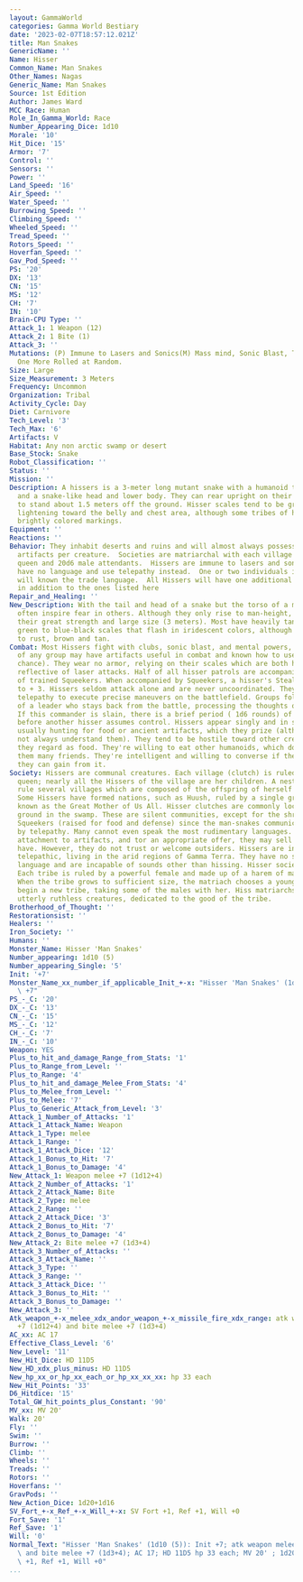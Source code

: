 ```yaml
---
layout: GammaWorld
categories: Gamma World Bestiary
date: '2023-02-07T18:57:12.021Z'
title: Man Snakes
GenericName: ''
Name: Hisser
Common_Name: Man Snakes
Other_Names: Nagas
Generic_Name: Man Snakes
Source: 1st Edition
Author: James Ward
MCC Race: Human
Role_In_Gamma_World: Race
Number_Appearing_Dice: 1d10
Morale: '10'
Hit_Dice: '15'
Armor: '7'
Control: ''
Sensors: ''
Power: ''
Land_Speed: '16'
Air_Speed: ''
Water_Speed: ''
Burrowing_Speed: ''
Climbing_Speed: ''
Wheeled_Speed: ''
Tread_Speed: ''
Rotors_Speed: ''
Hoverfan_Speed: ''
Gav_Pod_Speed: ''
PS: '20'
DX: '13'
CN: '15'
MS: '12'
CH: '7'
IN: '10'
Brain-CPU Type: ''
Attack_1: 1 Weapon (12)
Attack_2: 1 Bite (1)
Attack_3: ''
Mutations: (P) Immune to Lasers and Sonics(M) Mass mind, Sonic Blast, Telepathy, and
  One More Rolled at Random.
Size: Large
Size_Measurement: 3 Meters
Frequency: Uncommon
Organization: Tribal
Activity_Cycle: Day
Diet: Carnivore
Tech_Level: '3'
Tech_Max: '6'
Artifacts: V
Habitat: Any non arctic swamp or desert
Base_Stock: Snake
Robot_Classification: ''
Status: ''
Mission: ''
Description: A hissers is a 3-meter long mutant snake with a humanoid torso and arms,
  and a snake-like head and lower body. They can rear upright on their powerful tails
  to stand about 1.5 meters off the ground. Hisser scales tend to be green or brown,
  lightening toward the belly and chest area, although some tribes of hissers have
  brightly colored markings.
Equipment: ''
Reactions: ''
Behavior: They inhabit deserts and ruins and will almost always possess one or more
  artifacts per creature.  Societies are matriarchal with each village having one
  queen and 20d6 male attendants.  Hissers are immune to lasers and sonic blasts.  They
  have no language and use telepathy instead.  One or two individuals in a village
  will known the trade language.  All Hissers will have one additional mental mutation
  in addition to the ones listed here
Repair_and_Healing: ''
New_Description: With the tail and head of a snake but the torso of a man, Hissers
  often inspire fear in others. Although they only rise to man-height, this conceals
  their great strength and large size (3 meters). Most have heavily tanned skin with
  green to blue-black scales that flash in iridescent colors, although desert dwellersrun
  to rust, brown and tan.
Combat: Most Hissers fight with clubs, sonic blast, and mental powers, although 20%
  of any group may have artifacts useful in combat and known how to use them (50%
  chance). They wear no armor, relying on their scales which are both hard and somewhat
  reflective of laser attacks. Half of all hisser patrols are accompanied by packs
  of trained Squeekers. When accompanied by Squeekers, a hisser's Stealth/R.U. drops
  to + 3. Hissers seldom attack alone and are never uncoordinated. They use their
  telepathy to execute precise maneuvers on the battlefield. Groups follow the orders
  of a leader who stays back from the battle, processing the thoughts of the others.
  If this commander is slain, there is a brief period ( 1d6 rounds) of disorganization
  before another hisser assumes control. Hissers appear singly and in small bands,
  usually hunting for food or ancient artifacts, which they prize (although they do
  not always understand them). They tend to be hostile toward other creatures, which
  they regard as food. They're willing to eat other humanoids, which doesn't make
  them many friends. They're intelligent and willing to converse if there is something
  they can gain from it.
Society: Hissers are communal creatures. Each village (clutch) is ruled by a brood
  queen; nearly all the Hissers of the village are her children. A nest queen may
  rule several villages which are composed of the offspring of herself and her children.
  Some Hissers have formed nations, such as Huush, ruled by a single grand matriarch,
  known as the Great Mother of Us All. Hisser clutches are commonly located on high
  ground in the swamp. These are silent communities, except for the shrieks of their
  Squeekers (raised for food and defense) since the man-snakes communicate entirely
  by telepathy. Many cannot even speak the most rudimentary languages. They have little
  attachment to artifacts, and tor an appropriate offer, they may sell one that they
  have. However, they do not trust or welcome outsiders. Hissers are intelligent and
  telepathic, living in the arid regions of Gamma Terra. They have no spoken or written
  language and are incapable of sounds other than hissing. Hisser society is matriarchal.
  Each tribe is ruled by a powerful female and made up of a harem of males and young.
  When the tribe grows to sufficient size, the matriach chooses a young female to
  begin a new tribe, taking some of the males with her. Hiss matriarchs are powerful,
  utterly ruthless creatures, dedicated to the good of the tribe.
Brotherhood_of_Thought: ''
Restorationsist: ''
Healers: ''
Iron_Society: ''
Humans: ''
Monster_Name: Hisser 'Man Snakes'
Number_appearing: 1d10 (5)
Number_appearing_Single: '5'
Init: '+7'
Monster_Name_xx_number_if_applicable_Init_+-x: "Hisser 'Man Snakes' (1d10 (5)): Init\
  \ +7"
PS_-_C: '20'
DX_-_C: '13'
CN_-_C: '15'
MS_-_C: '12'
CH_-_C: '7'
IN_-_C: '10'
Weapon: YES
Plus_to_hit_and_damage_Range_from_Stats: '1'
Plus_to_Range_from_Level: ''
Plus_to_Range: '4'
Plus_to_hit_and_damage_Melee_From_Stats: '4'
Plus_to_Melee_from_Level: ''
Plus_to_Melee: '7'
Plus_to_Generic_Attack_from_Level: '3'
Attack_1_Number_of_Attacks: '1'
Attack_1_Attack_Name: Weapon
Attack_1_Type: melee
Attack_1_Range: ''
Attack_1_Attack_Dice: '12'
Attack_1_Bonus_to_Hit: '7'
Attack_1_Bonus_to_Damage: '4'
New_Attack_1: Weapon melee +7 (1d12+4)
Attack_2_Number_of_Attacks: '1'
Attack_2_Attack_Name: Bite
Attack_2_Type: melee
Attack_2_Range: ''
Attack_2_Attack_Dice: '3'
Attack_2_Bonus_to_Hit: '7'
Attack_2_Bonus_to_Damage: '4'
New_Attack_2: Bite melee +7 (1d3+4)
Attack_3_Number_of_Attacks: ''
Attack_3_Attack_Name: ''
Attack_3_Type: ''
Attack_3_Range: ''
Attack_3_Attack_Dice: ''
Attack_3_Bonus_to_Hit: ''
Attack_3_Bonus_to_Damage: ''
New_Attack_3: ''
Atk_weapon_+-x_melee_xdx_andor_weapon_+-x_missile_fire_xdx_range: atk weapon melee
  +7 (1d12+4) and bite melee +7 (1d3+4)
AC_xx: AC 17
Effective_Class_Level: '6'
New_Level: '11'
New_Hit_Dice: HD 11D5
New_HD_xdx_plus_minus: HD 11D5
New_hp_xx_or_hp_xx_each_or_hp_xx_xx_xx: hp 33 each
New_Hit_Points: '33'
D6_Hitdice: '15'
Total_GW_hit_points_plus_Constant: '90'
MV_xx: MV 20'
Walk: 20'
Fly: ''
Swim: ''
Burrow: ''
Climb: ''
Wheels: ''
Treads: ''
Rotors: ''
Hoverfans: ''
GravPods: ''
New_Action_Dice: 1d20+1d16
SV_Fort_+-x_Ref_+-x_Will_+-x: SV Fort +1, Ref +1, Will +0
Fort_Save: '1'
Ref_Save: '1'
Will: '0'
Normal_Text: "Hisser 'Man Snakes' (1d10 (5)): Init +7; atk weapon melee +7 (1d12+4)\
  \ and bite melee +7 (1d3+4); AC 17; HD 11D5 hp 33 each; MV 20' ; 1d20+1d16; SV Fort\
  \ +1, Ref +1, Will +0"
...
```


